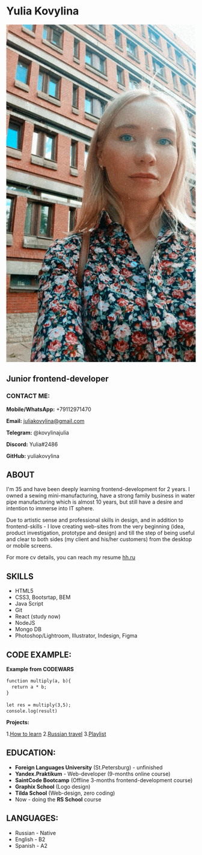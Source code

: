 # Yulia Kovylina

![Alt-портрет](./IMG_2.jpg)

## Junior frontend-developer

### CONTACT ME:

**Mobile/WhatsApp:** +79112971470

**Email:** juliakovylina@gmail.com

**Telegram:** @kovylinajulia

**Discord:** Yulia#2486

**GitHub:** yuliakovylina

## ABOUT

I'm 35 and have been deeply learning frontend-development for 2 years. I owned a sewing mini-manufacturing, have a strong family business in water pipe manufacturing which is almost 10 years, but still have a desire and intention to immerse into IT sphere.

Due to artistic sense and professional skills in design, and in addition to frontend-skills - I love creating web-sites from the very beginning (idea, product investigation, prototype and design) and till the step of being useful and clear to both sides (my client and his/her customers) from the desktop or mobile screens.

For more cv details, you can reach my resume [hh.ru](https://spb.hh.ru/resume/2ae0c6d4ff0985486d0039ed1f305358583679)

## SKILLS

- HTML5
- CSS3, Bootsrtap, BEM
- Java Script
- Git
- React (study now)
- NodeJS
- Mongo DB
- Photoshop/Lightroom, Illustrator, Indesign, Figma

## CODE EXAMPLE:

**Example from CODEWARS**

```
function multiply(a, b){
  return a * b;
}

let res = multiply(3,5);
console.log(result)
```

**Projects:**

1.[How to learn](https://github.com/yuliakovylina/how_to_learn) 2.[Russian travel](https://yuliakovylina.github.io/russian_travel/) 3.[Playlist](https://yuliakovylina.github.io/playlist/playlist.html)

## EDUCATION:

- **Foreign Languages University** (St.Petersburg) - unfinished
- **Yandex.Praktikum** - Web-developer (9-months online course)
- **SaintCode Bootcamp** (Offline 3-months frontend-development course)
- **Graphix School** (Logo design)
- **Tilda School** (Web-design, zero coding)
- Now - doing the **RS School** course

## LANGUAGES:

- Russian - Native
- English - B2
- Spanish - A2
